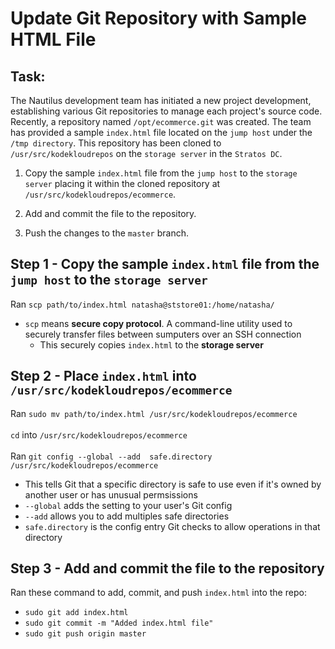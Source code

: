# Update Git Repository with Sample HTML File

## Task: 
The Nautilus development team has initiated a new project development, establishing various Git repositories to manage each project's source code. Recently, a repository named `/opt/ecommerce.git` was created. The team has provided a sample `index.html` file located on the `jump host` under the `/tmp directory`. This repository has been cloned to `/usr/src/kodekloudrepos` on the `storage server` in the `Stratos DC`.



1. Copy the sample `index.html` file from the `jump host` to the `storage server` placing it within the cloned repository at `/usr/src/kodekloudrepos/ecommerce`.

2. Add and commit the file to the repository.

3. Push the changes to the `master` branch.

## Step 1 - Copy the sample `index.html` file from the `jump host` to the `storage server`
Ran `scp path/to/index.html natasha@ststore01:/home/natasha/`
- `scp` means **secure copy protocol**. A command-line utility used to securely transfer files between sumputers over an SSH connection
  - This securely copies `index.html` to the **storage server**
 
## Step 2 - Place `index.html` into `/usr/src/kodekloudrepos/ecommerce`
Ran `sudo mv path/to/index.html /usr/src/kodekloudrepos/ecommerce`
<br></br>
`cd` into `/usr/src/kodekloudrepos/ecommerce`
<br></br>
Ran `git config --global --add  safe.directory /usr/src/kodekloudrepos/ecommerce`
- This tells Git that a specific directory is safe to use even if it's owned by another user or has unusual permsissions
- `--global` adds the setting to your user's Git config
- `--add` allows you to add multiples safe directories
- `safe.directory` is the config entry Git checks to allow operations in that directory

## Step 3 - Add and commit the file to the repository
Ran these command to add, commit, and push `index.html` into the repo: 
- `sudo git add index.html`	
- `sudo git commit -m "Added index.html file"`
- `sudo git push origin master`
